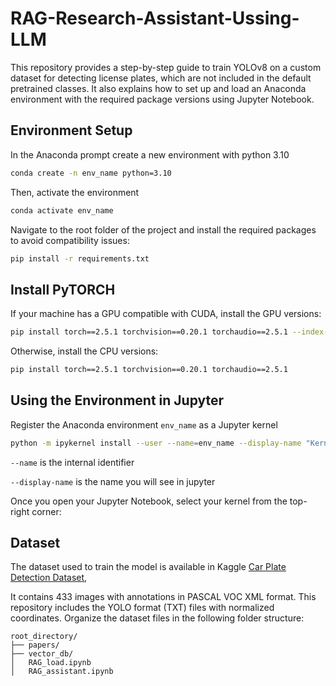 # RAG-Research-Assistant-Ussing-LLM

This repository provides a step-by-step guide to train YOLOv8 on a custom dataset for detecting license plates, which are not included in the default pretrained classes. It also explains how to set up and load an Anaconda environment with the required package versions using Jupyter Notebook.



## Environment Setup

In the Anaconda prompt create a new environment with python 3.10

```bash
conda create -n env_name python=3.10
```

Then, activate the environment

```bash
conda activate env_name
```
Navigate to the root folder of the project and install the required packages to avoid compatibility issues:

```bash
pip install -r requirements.txt
```

## Install PyTORCH
If your machine has a GPU compatible with CUDA, install the GPU versions:

```bash
pip install torch==2.5.1 torchvision==0.20.1 torchaudio==2.5.1 --index-url https://download.pytorch.org/whl/cu118
```

Otherwise, install the CPU versions:

```bash
pip install torch==2.5.1 torchvision==0.20.1 torchaudio==2.5.1
```

## Using the Environment in Jupyter
Register the Anaconda environment `env_name` as a Jupyter kernel

```bash
python -m ipykernel install --user --name=env_name --display-name "Kernel_Name"
```

`--name` is the internal identifier

`--display-name` is the name you will see in jupyter

Once you open your Jupyter Notebook, select your kernel from the top-right corner:



## Dataset

The dataset used to train the model is available in Kaggle 
[Car Plate Detection Dataset](https://www.kaggle.com/datasets/andrewmvd/car-plate-detection), 

It contains 433 images with annotations in PASCAL VOC XML format. This repository includes the YOLO format (TXT) files with normalized coordinates. 
Organize the dataset files in the following folder structure:

```
root_directory/
├── papers/
├── vector_db/
│   RAG_load.ipynb
│   RAG_assistant.ipynb
```
